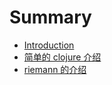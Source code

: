 # Summary

* [Introduction](README.md)
* [简单的 clojure 介绍](clojure_simple_tour.md)
* [riemann 的介绍](riemann_introduction.md)

